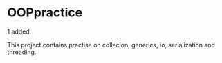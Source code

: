 # OOPpractice

1 added

This project contains practise on collecion, generics, io, serialization and threading.
